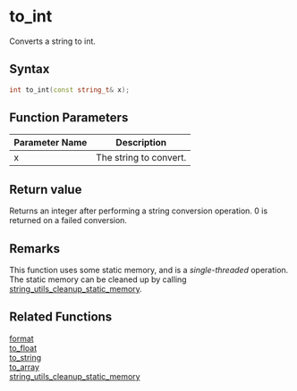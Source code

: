 
# to_int

Converts a string to int.

## Syntax

```cpp
int to_int(const string_t& x);
```

## Function Parameters

Parameter Name | Description
--- | ---
x | The string to convert.

## Return value

Returns an integer after performing a string conversion operation. 0 is returned on a failed conversion.

## Remarks

This function uses some static memory, and is a *single-threaded* operation. The static memory can be cleaned up by calling [string_utils_cleanup_static_memory](https://github.com/RandyGaul/cute_framework/blob/master/docs/string/string/string_utils_cleanup_static_memory.md).

## Related Functions

[format](https://github.com/RandyGaul/cute_framework/blob/master/docs/string/string/format.md)  
[to_float](https://github.com/RandyGaul/cute_framework/blob/master/docs/string/string/to_float.md)  
[to_string](https://github.com/RandyGaul/cute_framework/blob/master/docs/string/string/to_string.md)  
[to_array](https://github.com/RandyGaul/cute_framework/blob/master/docs/string/string/to_array.md)  
[string_utils_cleanup_static_memory](https://github.com/RandyGaul/cute_framework/blob/master/docs/string/string/string_utils_cleanup_static_memory.md)  

